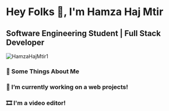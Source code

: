 <h1>Hey Folks 👋, I'm Hamza Haj Mtir</h1>
<h2>Software Engineering Student | Full Stack Developer</h2>
<p align="left"> <img src="https://komarev.com/ghpvc/?username=HamzaHajMtir1" alt="HamzaHajMtir1" /> </p>
<h3>🧐 Some Things About Me</h3>
<h3> 🔭 I’m currently working on a web projects! <br/></h3>
<h3> 🎞️ I'm a video editor! <br/></h3>
